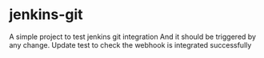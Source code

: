 # jenkins-git

A simple project to test jenkins git integration
And it should be triggered by any change. 
Update test to check the webhook is integrated successfully
